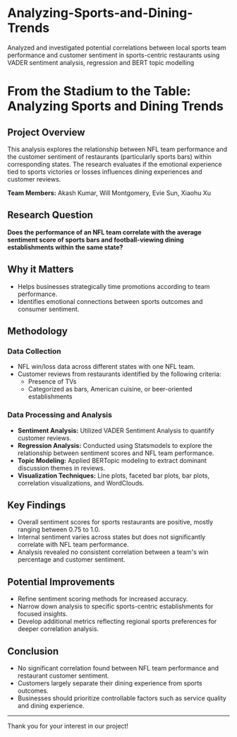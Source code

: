 # Analyzing-Sports-and-Dining-Trends
Analyzed and investigated potential correlations between local sports team performance and customer sentiment in sports-centric restaurants using VADER sentiment analysis, regression and BERT topic modelling

# From the Stadium to the Table: Analyzing Sports and Dining Trends

## Project Overview

This analysis explores the relationship between NFL team performance and the customer sentiment of restaurants (particularly sports bars) within corresponding states. The research evaluates if the emotional experience tied to sports victories or losses influences dining experiences and customer reviews.

**Team Members:** Akash Kumar, Will Montgomery, Evie Sun, Xiaohu Xu

## Research Question

**Does the performance of an NFL team correlate with the average sentiment score of sports bars and football-viewing dining establishments within the same state?**

## Why it Matters
- Helps businesses strategically time promotions according to team performance.
- Identifies emotional connections between sports outcomes and consumer sentiment.

## Methodology

### Data Collection
- NFL win/loss data across different states with one NFL team.
- Customer reviews from restaurants identified by the following criteria:
  - Presence of TVs
  - Categorized as bars, American cuisine, or beer-oriented establishments

### Data Processing and Analysis
- **Sentiment Analysis:** Utilized VADER Sentiment Analysis to quantify customer reviews.
- **Regression Analysis:** Conducted using Statsmodels to explore the relationship between sentiment scores and NFL team performance.
- **Topic Modeling:** Applied BERTopic modeling to extract dominant discussion themes in reviews.
- **Visualization Techniques:** Line plots, faceted bar plots, bar plots, correlation visualizations, and WordClouds.

## Key Findings
- Overall sentiment scores for sports restaurants are positive, mostly ranging between 0.75 to 1.0.
- Internal sentiment varies across states but does not significantly correlate with NFL team performance.
- Analysis revealed no consistent correlation between a team's win percentage and customer sentiment.

## Potential Improvements
- Refine sentiment scoring methods for increased accuracy.
- Narrow down analysis to specific sports-centric establishments for focused insights.
- Develop additional metrics reflecting regional sports preferences for deeper correlation analysis.

## Conclusion
- No significant correlation found between NFL team performance and restaurant customer sentiment.
- Customers largely separate their dining experience from sports outcomes.
- Businesses should prioritize controllable factors such as service quality and dining experience.

---

Thank you for your interest in our project!

